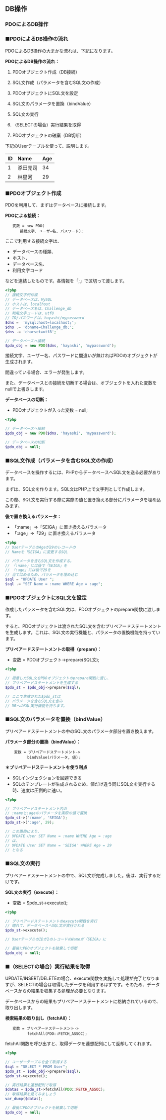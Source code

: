 ## DB操作
### PDOによるDB操作

### ■PDOによるDB操作の流れ

PDOによるDB操作の大まかな流れは、下記になります。

**PDOによるDB操作の流れ：**

1. PDOオブジェクト作成（DB接続）

2. SQL文作成（パラメータを含むSQL文の作成）

3. PDOオブジェクトにSQL文を設定

4. SQL文のパラメータを置換（bindValue）

5. SQL文の実行

6. （SELECTの場合）実行結果を取得

7. PDOオブジェクトの破棄（DB切断）

下記のUserテーブルを使って、説明します。

|ID|Name|Age|
|:----|:----|:----|
|1|添田亮司|34|
|2|林星河|29|

### ■PDOオブジェクト作成

PDOを利用して、まずはデータベースに接続します。

**PDOによる接続：**
```
　　変数 = new PDO(
　　　　接続文字, ユーザ―名, パスワード);
```

ここで利用する接続文字は、

* データベースの種類、
* ホスト、
* データベース名、
* 利用文字コード

などを連結したものです。各情報を「;」で区切って渡します。


```php
<?php
// 接続文字列作成
// データベースは、MySQL
// ホストは、localhost
// データベース名は、Challenge_db
// 利用文字コードは、utf8
// ID/パスワードは、hayashi/mypassword
$dns =  'mysql:host=localhost;';
$dns .= 'dbname=Challenge_db;';
$dns .= 'charset=utf8';

// データベースへ接続
$pdo_obj = new PDO($dns, 'hayashi', 'mypassword');
```

接続文字、ユーザー名、パスワードに間違いが無ければPDOのオブジェクトが生成されます。

間違っている場合、エラーが発生します。

また、データベースとの接続を切断する場合は、オブジェクトを入れた変数をnullで上書きします。

**データベースの切断：**
* PDOオブジェクトが入った変数 = null;

```php
<?php

// データベースへ接続
$pdo_obj = new PDO($dns, 'hayashi', 'mypassword');

// データベースの切断
$pdo_obj = null;
```


### ■SQL文作成（パラメータを含むSQL文の作成）

データベースを操作するには、PHPからデータベースへSQL文を送る必要があります。

まずは、SQL文を作ります。SQL文はPHP上で文字列として作成します。

この際、SQL文を実行する際に実際の値と置き換える部分にパラメータを埋め込みます。

**後で置き換えるパラメータ：**
* 「:name」⇒「SEIGA」に置き換えるパラメータ
* 「:age」⇒「29」に置き換えるパラメータ

```php
<?php
// UserテーブルのAgeが29のレコードの
// Nameを「SEIGA」に変更するSQL

// パラメータを含むSQL文を作成する。
// 「:name」には後で「SEIGA」を
// 「:age」には後で29を
// 当てはめるため、パラメータを埋め込む
$sql = "UPDATE User ";
$sql .= "SET Name = :name WHERE Age = :age";

```

### ■PDOオブジェクトにSQL文を設定

作成したパラメータを含むSQL文は、PDOオブジェクトのprepare関数に渡します。

すると、PDOオブジェクトは渡されたSQL文を含むプリペアードステートメントを生成します。これは、SQL文の実行機能と、パラメータの置換機能を持っています。

**プリペアードステートメントの取得（prepare）：**
* 変数 = PDOオブジェクト->prepare(SQL文);

```php
<?php

// 用意したSQL文をPDOオブジェクトのprepare関数に渡し、
// プリペアードステートメントを生成する
$pdo_st = $pdo_obj->prepare($sql);

// ここで生成された$pdo_stは
// パラメータを含むSQL文を含み
// DBへのSQL実行機能を持ちます。
```

### ■SQL文のパラメータを置換（bindValue）

プリペアードステートメントの中のSQL文のパラメータ部分を置き換えます。

**パラメータ部分の置換（bindValue）：**

```
    変数 = プリペアードステートメント->
　　　　　　bindValue(パラメータ, 値);
```

**＊プリペアードステートメントを使う利点**
* SQLインジェクションを回避できる
* SQLのテンプレートが生成されるため、値だけ違う同じSQL文を実行する時、速度は圧倒的に速い。

```php
<?php

// プリペアードステートメント内の
// :nameと:ageのパラメータを実際の値で置換
$pdo_st->(':name', 'SEIGA');
$pdo_st->(':age', 29);

// この置換により、
// UPDATE User SET Name = :name WHERE Age = :age
// は、
// UPDATE User SET Name = 'SEIGA' WHERE Age = 29
// となる
```

### ■SQL文の実行

プリペアードステートメントの中で、SQL文が完成しました。後は、実行するだけです。

**SQL文の実行（execute）：**
* 変数 = $pdo_st->execute();

```php
<?php

// プリペアードステートメントのexecute関数を実行
// 晴れて、データベースへSQL文が実行される
$pdo_st->execute();

// UserテーブルのIDが2のレコードのNameが「SEIGA」に

// 最後にPDOオブジェクトを破棄して切断
$pdo_obj = null;
```

### ■（SELECTの場合）実行結果を取得

UPDATE/INSERT/DELETEの場合、execute関数を実施して処理が完了となりますが、SELECTの場合は取得したデータを利用するはずです。そのため、データベースからの結果を収集する処理が必要となります。

データベースからの結果もプリペアードステートメントに格納されているので、取り出します。

**検索結果の取り出し（fetchAll）：**
```
　　変数 = プリペアードステートメント->
　　　　　　fetchAll(PDO::FETCH_ASSOC);
```

fetchAll関数を呼び出すと、取得データを連想配列にして返却してくれます。

```php
<?php

// ユーザーテーブルを全て取得する
$sql = "SELECT * FROM User";
$pdo_st = $pdo_obj->prepare($sql);
$pdo_st->execute();

// 実行結果を連想配列で取得
$datas = $pdo_st->fetchAll(PDO::FETCH_ASSOC);
// 取得結果を見てみましょう
var_dump($datas);

// 最後にPDOオブジェクトを破棄して切断
$pdo_obj = null;
```
